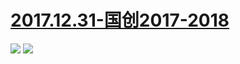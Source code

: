 # [2017.12.31-国创2017-2018](https://www.bilibili.com/blackboard/topic/activity-ryl2-xz7M.html)
![](https://bilicoverimg.github.io/2017/2017.12.31-国创2017-2018.jpg)
![](https://bilicover2017.github.io/2017.12.31.jpg)

